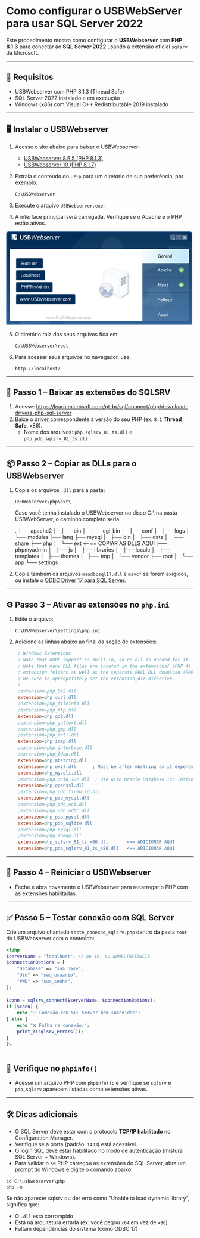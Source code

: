 # Como configurar o USBWebServer para usar SQL Server 2022

Este procedimento mostra como configurar o **USBWebserver** com **PHP 8.1.3** para conectar ao **SQL Server 2022** usando a extensão oficial `sqlsrv` da Microsoft.

---

## 🔧 Requisitos

- USBWebserver com PHP 8.1.3 (Thread Safe)
- SQL Server 2022 instalado e em execução
- Windows (x86) com Visual C++ Redistributable 2019 instalado

---

## 🖥️ Instalar o USBWebserver

1. Acesse o site abaixo para baixar o USBWebserver:
   - [USBWebserver 8.6.5 (PHP 8.1.3)](https://usbwebserver.yura.mk.ua/index.php)
   - [USBWebserver 10 (PHP 8.1.7)](https://sourceforge.net/projects/usbwebserver/)


2. Extraia o conteúdo do `.zip` para um diretório de sua preferência, por exemplo:

    ```
    C:\USBWebserver
    ```

3. Execute o arquivo `USBWebserver.exe`.

4. A interface principal será carregada. Verifique se o Apache e o PHP estão ativos.

![alt text](assets/usbwebserver.png)

5. O diretório raiz dos seus arquivos fica em:

    ```
    C:\USBWebserver\root
    ```


6. Para acessar seus arquivos no navegador, use:

    ```
    http://localhost/
    ```


---

## 📁 Passo 1 – Baixar as extensões do SQLSRV

1. Acesse: https://learn.microsoft.com/pt-br/sql/connect/php/download-drivers-php-sql-server
2. Baixe o driver correspondente à versão do seu PHP (ex: `8.1` **Thread Safe**, x86).
   - Nome dos arquivos: `php_sqlsrv_81_ts.dll` e `php_pdo_sqlsrv_81_ts.dll`

---

## 📦 Passo 2 – Copiar as DLLs para o USBWebserver

1. Copie os arquivos `.dll` para a pasta:
   ```
   USBWebserver\php\ext\
   ```

    Caso você tenha instalado o USBWebserver no disco C:\ na pasta USBWebServer, o caminho completo seria:

    .
    ├── apache2
    │   ├── bin
    │   ├── cgi-bin
    │   ├── conf
    │   ├── logs
    │   └── modules
    ├── lang
    ├── mysql
    │   ├── bin
    │   ├── data
    │   └── share
    ├── php
    │   └── ext  <==== COPIAR AS DLLS AQUI
    ├── phpmyadmin
    │   ├── js
    │   ├── libraries
    │   ├── locale
    │   ├── templates
    │   ├── themes
    │   ├── tmp
    │   └── vendor
    ├── root
    │   └── app
    └── settings
    


2. Copie também os arquivos `msodbcsql17.dll` e `msvc*` se forem exigidos, ou instale o [ODBC Driver 17 para SQL Server](https://learn.microsoft.com/pt-br/sql/connect/odbc/download-odbc-driver-for-sql-server).

---

## ⚙️ Passo 3 – Ativar as extensões no `php.ini`

1. Edite o arquivo:
   ```
   C:\USBWebserver\settings\php.ini
   ```

2. Adicione as linhas abaixo ao final da seção de extensões:
   ```ini
    ; Windows Extensions
    ; Note that ODBC support is built in, so no dll is needed for it.
    ; Note that many DLL files are located in the extensions/ (PHP 4) ext/ (PHP 5+)
    ; extension folders as well as the separate PECL DLL download (PHP 5+).
    ; Be sure to appropriately set the extension_dir directive.
    ;
    ;extension=php_bz2.dll
    extension=php_curl.dll
    ;extension=php_fileinfo.dll
    ;extension=php_ftp.dll
    extension=php_gd2.dll
    ;extension=php_gettext.dll
    ;extension=php_gmp.dll
    ;extension=php_intl.dll
    extension=php_imap.dll
    ;extension=php_interbase.dll
    ;extension=php_ldap.dll
    extension=php_mbstring.dll
    extension=php_exif.dll      ; Must be after mbstring as it depends on it
    extension=php_mysqli.dll
    ;extension=php_oci8_12c.dll  ; Use with Oracle Database 12c Instant Client
    extension=php_openssl.dll
    ;extension=php_pdo_firebird.dll
    extension=php_pdo_mysql.dll
    ;extension=php_pdo_oci.dll
    ;extension=php_pdo_odbc.dll
    extension=php_pdo_pgsql.dll
    extension=php_pdo_sqlite.dll
    ;extension=php_pgsql.dll
    ;extension=php_shmop.dll
    extension=php_sqlsrv_81_ts_x86.dll       <== ADICIONAR AQUI
    extension=php_pdo_sqlsrv_81_ts_x86.dll   <== ADICIONAR AQUI

    ```

---

## 🔄 Passo 4 – Reiniciar o USBWebserver

- Feche e abra novamente o USBWebserver para recarregar o PHP com as extensões habilitadas.

---

## ✅ Passo 5 – Testar conexão com SQL Server

Crie um arquivo chamado `teste_conexao_sqlsrv.php` dentro da pasta `root` do USBWebserver com o conteúdo:

```php
<?php
$serverName = "localhost"; // ou IP, ou NOME\INSTANCIA
$connectionOptions = [
    "Database" => "sua_base",
    "Uid" => "seu_usuario",
    "PWD" => "sua_senha",
];

$conn = sqlsrv_connect($serverName, $connectionOptions);
if ($conn) {
    echo "✅ Conexão com SQL Server bem-sucedida!";
} else {
    echo "❌ Falha na conexão.";
    print_r(sqlsrv_errors());
}
?>
```

---

## 🧪 Verifique no `phpinfo()`

- Acesse um arquivo PHP com `phpinfo();` e verifique se `sqlsrv` e `pdo_sqlsrv` aparecem listadas como extensões ativas.

---

## 🛠 Dicas adicionais

- O SQL Server deve estar com o protocolo **TCP/IP habilitado** no Configuration Manager.
- Verifique se a porta (padrão: `1433`) está acessível.
- O login SQL deve estar habilitado no modo de autenticação (mistura SQL Server + Windows).
- Para validar o se PHP carregou as extensões do SQL Server, abra um prompt do Windows e digite o comando abaixo:

```
cd C:\usbwebserver\php
php -m
```

Se não aparecer sqlsrv ou der erro como "Unable to load dynamic library", significa que:

- O `.dll` está corrompido
- Está na arquitetura errada (ex: você pegou `x64` em vez de `x86`)
- Faltam dependências do sistema (como ODBC 17)